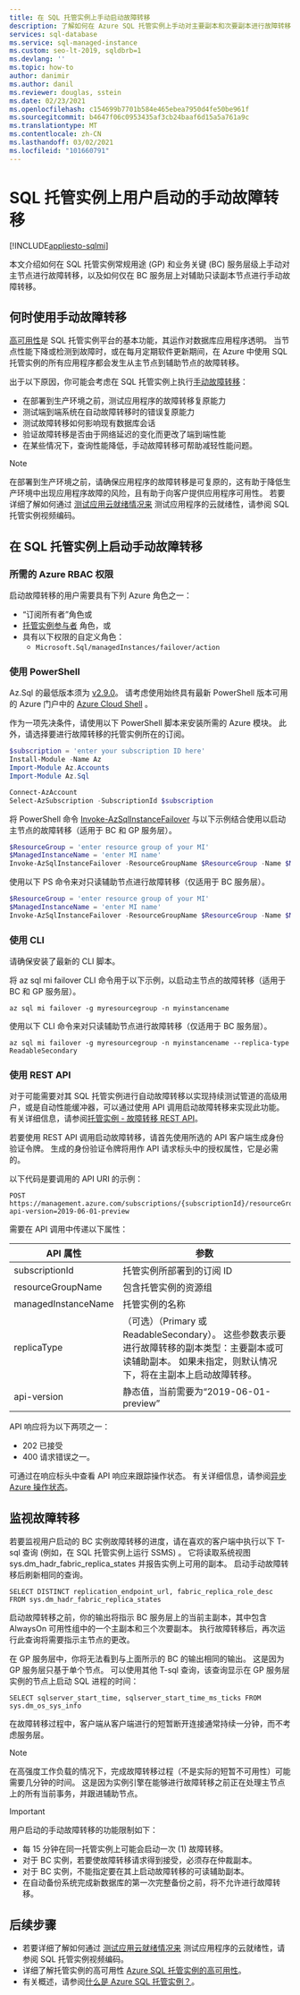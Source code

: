 ```yaml
---
title: 在 SQL 托管实例上手动启动故障转移
description: 了解如何在 Azure SQL 托管实例上手动对主要副本和次要副本进行故障转移。
services: sql-database
ms.service: sql-managed-instance
ms.custom: seo-lt-2019, sqldbrb=1
ms.devlang: ''
ms.topic: how-to
author: danimir
ms.author: danil
ms.reviewer: douglas, sstein
ms.date: 02/23/2021
ms.openlocfilehash: c154699b7701b584e465ebea7950d4fe50be961f
ms.sourcegitcommit: b4647f06c0953435af3cb24baaf6d15a5a761a9c
ms.translationtype: MT
ms.contentlocale: zh-CN
ms.lasthandoff: 03/02/2021
ms.locfileid: "101660791"
---
```

# <a name="user-initiated-manual-failover-on-sql-managed-instance"></a>SQL 托管实例上用户启动的手动故障转移
[!INCLUDE[appliesto-sqlmi](../includes/appliesto-sqlmi.md)]

本文介绍如何在 SQL 托管实例常规用途 (GP) 和业务关键 (BC) 服务层级上手动对主节点进行故障转移，以及如何仅在 BC 服务层上对辅助只读副本节点进行手动故障转移。

## <a name="when-to-use-manual-failover"></a>何时使用手动故障转移

[高可用性](../database/high-availability-sla.md)是 SQL 托管实例平台的基本功能，其运作对数据库应用程序透明。 当节点性能下降或检测到故障时，或在每月定期软件更新期间，在 Azure 中使用 SQL 托管实例的所有应用程序都会发生从主节点到辅助节点的故障转移。

出于以下原因，你可能会考虑在 SQL 托管实例上执行[手动故障转移](../database/high-availability-sla.md#testing-application-fault-resiliency)：
- 在部署到生产环境之前，测试应用程序的故障转移复原能力
- 测试端到端系统在自动故障转移时的错误复原能力
- 测试故障转移如何影响现有数据库会话
- 验证故障转移是否由于网络延迟的变化而更改了端到端性能
- 在某些情况下，查询性能降低，手动故障转移可帮助减轻性能问题。

> [!NOTE]
> 在部署到生产环境之前，请确保应用程序的故障转移是可复原的，这有助于降低生产环境中出现应用程序故障的风险，且有助于向客户提供应用程序可用性。 若要详细了解如何通过 [测试应用云就绪情况来](https://youtu.be/FACWYLgYDL8) 测试应用程序的云就绪性，请参阅 SQL 托管实例视频编码。

## <a name="initiate-manual-failover-on-sql-managed-instance"></a>在 SQL 托管实例上启动手动故障转移

### <a name="azure-rbac-permissions-required"></a>所需的 Azure RBAC 权限

启动故障转移的用户需要具有下列 Azure 角色之一：

- “订阅所有者”角色或
- [托管实例参与者](../../role-based-access-control/built-in-roles.md#sql-managed-instance-contributor) 角色，或
- 具有以下权限的自定义角色：
  - `Microsoft.Sql/managedInstances/failover/action`

### <a name="using-powershell"></a>使用 PowerShell

Az.Sql 的最低版本须为 [v2.9.0](https://www.powershellgallery.com/packages/Az.Sql/2.9.0)。 请考虑使用始终具有最新 PowerShell 版本可用的 Azure 门户中的 [Azure Cloud Shell](../../cloud-shell/overview.md) 。 

作为一项先决条件，请使用以下 PowerShell 脚本来安装所需的 Azure 模块。 此外，请选择要进行故障转移的托管实例所在的订阅。

```powershell
$subscription = 'enter your subscription ID here'
Install-Module -Name Az
Import-Module Az.Accounts
Import-Module Az.Sql

Connect-AzAccount
Select-AzSubscription -SubscriptionId $subscription
```

将 PowerShell 命令 [Invoke-AzSqlInstanceFailover](/powershell/module/az.sql/invoke-azsqlinstancefailover) 与以下示例结合使用以启动主节点的故障转移（适用于 BC 和 GP 服务层）。

```powershell
$ResourceGroup = 'enter resource group of your MI'
$ManagedInstanceName = 'enter MI name'
Invoke-AzSqlInstanceFailover -ResourceGroupName $ResourceGroup -Name $ManagedInstanceName
```

使用以下 PS 命令来对只读辅助节点进行故障转移（仅适用于 BC 服务层）。

```powershell
$ResourceGroup = 'enter resource group of your MI'
$ManagedInstanceName = 'enter MI name'
Invoke-AzSqlInstanceFailover -ResourceGroupName $ResourceGroup -Name $ManagedInstanceName -ReadableSecondary
```

### <a name="using-cli"></a>使用 CLI

请确保安装了最新的 CLI 脚本。

将 az sql mi failover CLI 命令用于以下示例，以启动主节点的故障转移（适用于 BC 和 GP 服务层）。

```cli
az sql mi failover -g myresourcegroup -n myinstancename
```

使用以下 CLI 命令来对只读辅助节点进行故障转移（仅适用于 BC 服务层）。

```cli
az sql mi failover -g myresourcegroup -n myinstancename --replica-type ReadableSecondary
```

### <a name="using-rest-api"></a>使用 REST API

对于可能需要对其 SQL 托管实例进行自动故障转移以实现持续测试管道的高级用户，或是自动性能缓冲器，可以通过使用 API 调用启动故障转移来实现此功能。 有关详细信息，请参阅[托管实例 - 故障转移 REST API](/rest/api/sql/managed%20instances%20-%20failover/failover)。

若要使用 REST API 调用启动故障转移，请首先使用所选的 API 客户端生成身份验证令牌。 生成的身份验证令牌将用作 API 请求标头中的授权属性，它是必需的。

以下代码是要调用的 API URI 的示例：

```HTTP
POST https://management.azure.com/subscriptions/{subscriptionId}/resourceGroups/{resourceGroupName}/providers/Microsoft.Sql/managedInstances/{managedInstanceName}/failover?api-version=2019-06-01-preview
```

需要在 API 调用中传递以下属性：

| **API 属性** | **参数** |
| --- | --- |
| subscriptionId | 托管实例所部署到的订阅 ID |
| resourceGroupName | 包含托管实例的资源组 |
| managedInstanceName | 托管实例的名称 |
| replicaType | （可选）（Primary 或 ReadableSecondary）。 这些参数表示要进行故障转移的副本类型：主要副本或可读辅助副本。 如果未指定，则默认情况下，将在主副本上启动故障转移。 |
| api-version | 静态值，当前需要为“2019-06-01-preview” |

API 响应将为以下两项之一：

- 202 已接受
- 400 请求错误之一。

可通过在响应标头中查看 API 响应来跟踪操作状态。 有关详细信息，请参阅[异步 Azure 操作状态](../../azure-resource-manager/management/async-operations.md)。

## <a name="monitor-the-failover"></a>监视故障转移

若要监视用户启动的 BC 实例故障转移的进度，请在喜欢的客户端中执行以下 T-sql 查询 (例如，在 SQL 托管实例上运行 SSMS) 。 它将读取系统视图 sys.dm_hadr_fabric_replica_states 并报告实例上可用的副本。 启动手动故障转移后刷新相同的查询。

```T-SQL
SELECT DISTINCT replication_endpoint_url, fabric_replica_role_desc FROM sys.dm_hadr_fabric_replica_states
```

启动故障转移之前，你的输出将指示 BC 服务层上的当前主副本，其中包含 AlwaysOn 可用性组中的一个主副本和三个次要副本。 执行故障转移后，再次运行此查询将需要指示主节点的更改。

在 GP 服务层中，你将无法看到与上面所示的 BC 的输出相同的输出。 这是因为 GP 服务层只基于单个节点。 可以使用其他 T-sql 查询，该查询显示在 GP 服务层实例的节点上启动 SQL 进程的时间：

```T-SQL
SELECT sqlserver_start_time, sqlserver_start_time_ms_ticks FROM sys.dm_os_sys_info
```

在故障转移过程中，客户端从客户端进行的短暂断开连接通常持续一分钟，而不考虑服务层。

> [!NOTE]
> 在高强度工作负载的情况下，完成故障转移过程（不是实际的短暂不可用性）可能需要几分钟的时间。 这是因为实例引擎在能够进行故障转移之前正在处理主节点上的所有当前事务，并跟进辅助节点。

> [!IMPORTANT]
> 用户启动的手动故障转移的功能限制如下：
> - 每 15 分钟在同一托管实例上可能会启动一次 (1) 故障转移。
> - 对于 BC 实例，若要使故障转移请求得到接受，必须存在仲裁副本。
> - 对于 BC 实例，不能指定要在其上启动故障转移的可读辅助副本。
> - 在自动备份系统完成新数据库的第一次完整备份之前，将不允许进行故障转移。

## <a name="next-steps"></a>后续步骤
- 若要详细了解如何通过 [测试应用云就绪情况来](https://youtu.be/FACWYLgYDL8) 测试应用程序的云就绪性，请参阅 SQL 托管实例视频编码。
- 详细了解托管实例的高可用性 [Azure SQL 托管实例的高可用性](../database/high-availability-sla.md)。
- 有关概述，请参阅[什么是 Azure SQL 托管实例？](sql-managed-instance-paas-overview.md)。
